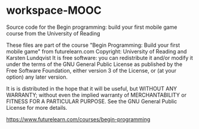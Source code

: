workspace-MOOC
==============

Source code for the Begin programming: build your first mobile game course from the University of Reading


These files are part of the course "Begin Programming: Build your first mobile game" from futurelearn.com
Copyright: University of Reading and Karsten Lundqvist
It is free software: you can redistribute it and/or modify
it under the terms of the GNU General Public License as published by
the Free Software Foundation, either version 3 of the License, or
(at your option) any later version.

It is is distributed in the hope that it will be useful,
but WITHOUT ANY WARRANTY; without even the implied warranty of
MERCHANTABILITY or FITNESS FOR A PARTICULAR PURPOSE.  See the
GNU General Public License for more details.

https://www.futurelearn.com/courses/begin-programming


